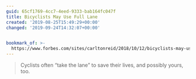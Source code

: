 ```yaml
---
guid: 65cf1769-4cc7-4eed-9333-bab164fc047f
title: Bicyclists May Use Full Lane
created: '2019-08-25T15:49:29+00:00'
changed: '2019-09-24T14:32:07+00:00'


bookmark_of: >-
  https://www.forbes.com/sites/carltonreid/2018/10/12/bicyclists-may-use-full-lane/
---
```


> Cyclists often “take the lane” to save their lives, and possibly yours, too.

 

